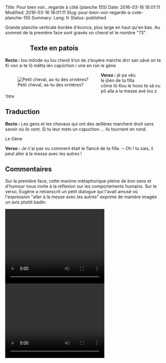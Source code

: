 Title: Pour bien voir...regarde à côté (planche 155)
Date: 2016-03-16 16:01:11
Modified: 2016-03-16 16:01:11
Slug: pour-bien-voir-regarde-a-cote-planche-155
Summary: 
Lang: fr
Status: published

<p style="text-align:judtify;">Grande planche verticale bordée d'écorce, plus large en haut qu'en bas. Au sommet de la première face sont gravés un cheval et le nombre "73". </p>

<figure class="image-block" style="float: left;">
  <img alt="" src="{static}/images/planche_155.png">
  <figcaption style="max-width: 186px"></figcaption>
</figure>


## Texte en patois
**Recto :** lou mônde ou lou chevô k’on de z’euyére marche drrr san sâvé on te Ki von si te lô mêtta ién capûchon i vire en ron   						 le  gène

<figure class="image-block" style="float: left;">
  <img alt="Petit cheval, as-tu des ornières?" src="{static}/images/planche_155_detail_dessin.png">
  <figcaption style="max-width: 307px">Petit cheval, as-tu des ornières?</figcaption>
</figure>

<figure class="image-block" style="float: right;">
  <img alt="" src="{static}/images/planche_155_verso.png">
  <figcaption style="max-width: 194px"></figcaption>
</figure>

**Verso :** jé pa vêu le jôén de ta filla côme tô Kou le  hooo te sâ ou pô alla a la messe avé lou z ‘ótre

## Traduction
**Recto :** Les gens et les chevaux qui ont des œillères marchent droit sans savoir où ils vont. Si tu leur mets un capuchon ... ils tournent en rond.

Le Gène

**Verso :** Je n'ai pas vu comment était le fiancé de ta fille.
─ Oh ! tu sais, il peut aller à la messe avec les autres !

## Commentaires
Sur la première face, cette maxime métaphorique pleine de bon sens et d'humour nous invite à la réflexion sur les comportements humains.
Sur le verso, Eugène a retranscrit un petit dialogue qui l'avait amusé où l'expression "aller à la messe avec les autres" exprime de manière imagée un avis plutôt badin.


<video width="320" height="240" controls>
  <source src="https://d1njpgd0ygatdn.cloudfront.net/video_155recto.mp4" type="video/mp4">
</video>

<video width="320" height="240" controls>
  <source src="https://d1njpgd0ygatdn.cloudfront.net/video_155verso.mp4" type="video/mp4">
</video>

